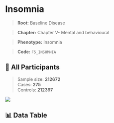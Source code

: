 # Insomnia

> **Root:** Baseline Disease  

> **Chapter:** Chapter V- Mental and behavioural  

> **Phenotype:** Insomnia  

> **Code:** `F5_INSOMNIA`

## 🧪 All Participants  
> Sample size: **212672**  
> Cases: **275**  
> Controls: **212397**
<img src="/Sensitive/Figures/ALL/Incidence/F5_INSOMNIA.png"/>

## 📊 Data Table
<CsvTableMRF src="/Sensitive/Data/ALL/Incidence/COX_F5_INSOMNIA.csv"/>

